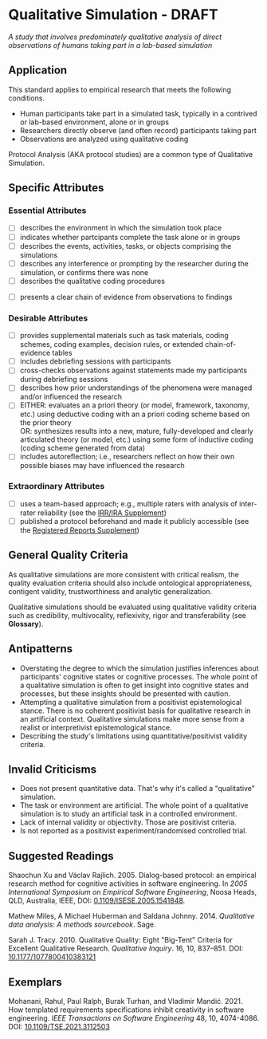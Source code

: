 # Qualitative Simulation - DRAFT
<standard name="Qualitative Simulation">

*<desc>A study that involves predominately qualitative analysis of direct observations of humans taking part in a lab-based simulation</desc>*


## Application 

This standard applies to empirical research that meets the following
conditions.

-   Human participants take part in a simulated task, typically in a contrived or lab-based environment, alone or in groups
-   Researchers directly observe (and often record) participants taking part 
-   Observations are analyzed using qualitative coding

Protocol Analysis (AKA protocol studies) are a common type of Qualitative Simulation.

## Specific Attributes 

### Essential Attributes
<checklist name="Essential">

<intro>


<method>

- [ ]   describes the environment in which the simulation took place
- [ ]   indicates whether partcipants complete the task alone or in groups
- [ ]   describes the events, activities, tasks, or objects comprising the simulations
- [ ]   describes any interference or prompting by the researcher during the simulation, or confirms there was none    
- [ ]   describes the qualitative coding procedures

<results>

- [ ]   presents a clear chain of evidence from observations to findings

<discussion>


<other>    
    
</checklist>
    
### Desirable Attributes
<checklist name="Desirable">
    
- [ ]	provides supplemental materials such as task materials, coding schemes, coding examples, decision rules, or extended chain-of-evidence tables
- [ ]   includes debriefing sessions with participants
- [ ]   cross-checks observations against statements made my participants during debriefing sessions
- [ ]   describes how prior understandings of the phenomena were managed and/or influenced the research
- [ ]   EITHER: evaluates an a priori theory (or model, framework, taxonomy, etc.) using deductive coding with an a priori coding scheme based on the prior theory    
     OR: synthesizes results into a new, mature, fully-developed and clearly articulated theory (or model, etc.) using some form of inductive coding (coding scheme generated from data)
- [ ]   includes autoreflection; i.e., researchers reflect on how their own possible biases may have influenced the research
</checklist>
    
### Extraordinary Attributes
<checklist name="Extraordinary">

- [ ]   uses a team-based approach; e.g., multiple raters with analysis of inter-rater reliability (see the [IRR/IRA Supplement](https://github.com/acmsigsoft/EmpiricalStandards/blob/master/docs/supplements/InterRaterReliabilityAndAgreement.md))
- [ ]   published a protocol beforehand and made it publicly accessible (see the [Registered Reports Supplement](https://github.com/acmsigsoft/EmpiricalStandards/tree/master/docs/supplements)) 
</checklist>

    
## General Quality Criteria 

As qualitative simulations are more consistent with critical realism, the quality evaluation criteria should also include
ontological appropriateness, contigent validity, trustworthiness and analytic generalization.

Qualitative simulations should be evaluated using qualitative validity criteria
such as credibility, multivocality, reflexivity, rigor and transferability (see **Glossary**).  

## Antipatterns 

-  Overstating the degree to which the simulation justifies inferences about participants' cognitive states or cognitive processes. The whole point of a qualitative simulation is often to get insight into cognitive states and processes, but these insights should be presented with caution.
-  Attempting a qualitative simulation from a positivist epistemological stance. There is no coherent positivist basis for qualitative research in an artificial context. Qualitative simulations make more sense from a realist or interpretivist epistemological stance.
-  Describing the study's limitations using quantitative/positivist validity criteria.
                                                                                                                 
## Invalid Criticisms 

-   Does not present quantitative data. That's why it's called a "qualitative" simulation.
-   The task or environment are artificial. The whole point of a qualitative simulation is to study an artificial task in a controlled environment. 
-   Lack of internal validity or objectivity. Those are positivist criteria.
-   Is not reported as a positivist experiment/randomised controlled trial. 

## Suggested Readings 

Shaochun Xu and Václav Rajlich. 2005. Dialog-based protocol: an empirical research method for cognitive activities in software engineering. In _2005 International Symposium on Empirical Software Engineering_, Noosa Heads, QLD, Australia, IEEE, DOI: [0.1109/ISESE.2005.1541848](https://doi.org/10.1109/ISESE.2005.1541848).

Mathew Miles, A Michael Huberman and Saldana Johnny. 2014. *Qualitative
data analysis: A methods sourcebook*. Sage.

Sarah J. Tracy. 2010. Qualitative Quality: Eight "Big-Tent" Criteria for
Excellent Qualitative Research. *Qualitative Inquiry*. 16, 10,
837–851. DOI:
[10.1177/1077800410383121](https://doi.org/10.1177/1077800410383121)

## Exemplars 

Mohanani, Rahul, Paul Ralph, Burak Turhan, and Vladimir Mandić. 2021. How templated requirements specifications inhibit creativity in software engineering. *IEEE Transactions on Software Engineering* 48, 10, 4074-4086. DOI: [10.1109/TSE.2021.3112503](https://doi.org/10.1109/TSE.2021.3112503)

